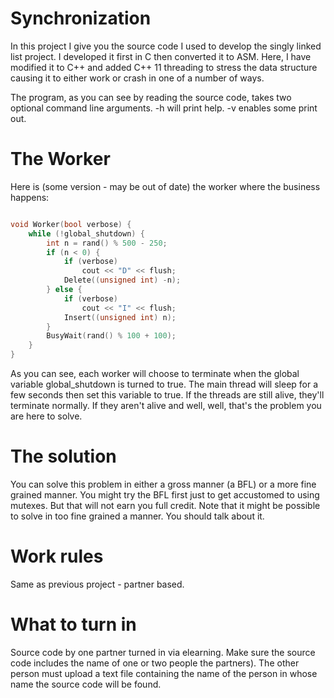 # Synchronization

In this project I give you the source code I used to develop the singly linked list project. I developed it first
in C then converted it to ASM. Here, I have modified it to C++ and added C++ 11 threading to stress the data structure
causing it to either work or crash in one of a number of ways.

The program, as you can see by reading the source code, takes two optional command line arguments. -h will print help.
-v enables some print out.

# The Worker

Here is (some version - may be out of date) the worker where the business happens:

```c++

void Worker(bool verbose) {
	while (!global_shutdown) {
		int n = rand() % 500 - 250;
		if (n < 0) {
			if (verbose)
				cout << "D" << flush;
			Delete((unsigned int) -n);
		} else {
			if (verbose)
				cout << "I" << flush;
			Insert((unsigned int) n);
		}
		BusyWait(rand() % 100 + 100);
	}
}
```

As you can see, each worker will choose to terminate when the global variable global_shutdown is turned to true. The main
thread will sleep for a few seconds then set this variable to true. If the threads are still alive, they'll terminate
normally. If they aren't alive and well, well, that's the problem you are here to solve.

# The solution

You can solve this problem in either a gross manner (a BFL) or a more fine grained manner. You might try the BFL first 
just to get accustomed to using mutexes. But that will not earn you full credit. Note that it might be possible to solve
in too fine grained a manner. You should talk about it.

# Work rules

Same as previous project - partner based.

# What to turn in

Source code by one partner turned in via elearning. Make sure the source code includes the name of one or two people
the partners). The other person must upload a text file containing the name of the person in whose name the source 
code will be found.
